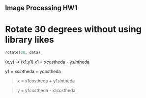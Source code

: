 ## Image Processing HW1
# Rotate 30 degrees without using library likes 
```python
rotate(30, data)
```

(x,y) -> (x1,y1)
x1 = x*cos*theda - y*sin*theda

y1 = x*sin*theda + y*cos*theda


> x = x1*cos*theda + y1*sin*theda

> y = y1*cos*theda - x1*cos*theda


